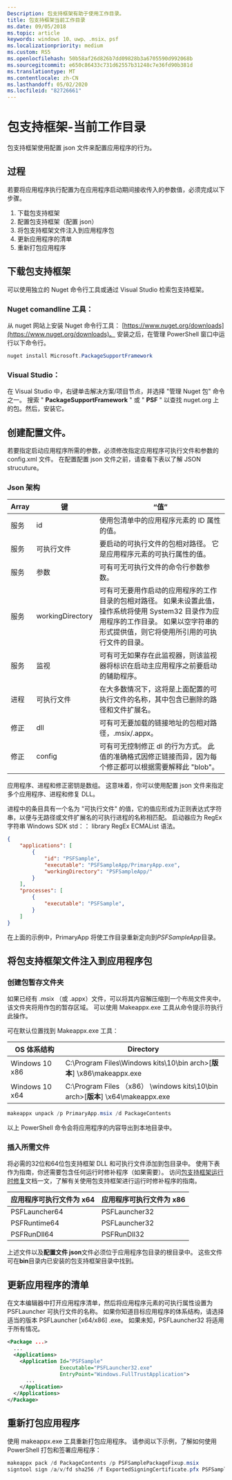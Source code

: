 ```yaml
---
Description: 包支持框架有助于使用工作目录。
title: 包支持框架当前工作目录
ms.date: 09/05/2018
ms.topic: article
keywords: windows 10、uwp、.msix、psf
ms.localizationpriority: medium
ms.custom: RS5
ms.openlocfilehash: 50b58af26d826b7dd09828b3a6705590d992068b
ms.sourcegitcommit: e650c86433c731d62557b31248c7e36fd90b381d
ms.translationtype: MT
ms.contentlocale: zh-CN
ms.lasthandoff: 05/02/2020
ms.locfileid: "82726661"
---
```

# <a name="package-support-framework---current-working-directory"></a>包支持框架-当前工作目录
包支持框架使用配置 json 文件来配置应用程序的行为。

## <a name="proceedure"></a>过程
若要将应用程序执行配置为在应用程序启动期间接收传入的参数值，必须完成以下步骤。 

1. 下载包支持框架
1. 配置包支持框架（配置 json）
1. 将包支持框架文件注入到应用程序包
1. 更新应用程序的清单
1. 重新打包应用程序

## <a name="download-the-package-support-framework"></a>下载包支持框架
可以使用独立的 Nuget 命令行工具或通过 Visual Studio 检索包支持框架。

### <a name="nuget-comandline-tool"></a>Nuget comandline 工具：
从 nuget 网站上安装 Nuget 命令行工具： [https://www.nuget.org/downloads](https://www.nuget.org/downloads)。 安装之后，在管理 PowerShell 窗口中运行以下命令行。

``` powershell
nuget install Microsoft.PackageSupportFramework
```

### <a name="visual-studio"></a>Visual Studio：
在 Visual Studio 中，右键单击解决方案/项目节点，并选择 "管理 Nuget 包" 命令之一。 搜索 " **PackageSupportFramework** " 或 " **PSF** " 以查找 nuget.org 上的包。然后，安装它。


## <a name="create-the-configjson-file"></a>创建配置文件。

若要指定启动应用程序所需的参数，必须修改指定应用程序可执行文件和参数的 config.xml 文件。 在配置配置 json 文件之前，请查看下表以了解 JSON strucuture。

### <a name="json-schema"></a>Json 架构

|Array          | 键               | “值”  |
|---------------|-------------------|--------|
| 服务  | id                | 使用包清单中的应用程序元素的 ID 属性的值。|
| 服务  | 可执行文件        | 要启动的可执行文件的包相对路径。 它是应用程序元素的可执行属性的值。 |
| 服务  | 参数         | 可有可无可执行文件的命令行参数参数。 |
| 服务  | workingDirectory  | 可有可无要用作启动的应用程序的工作目录的包相对路径。 如果未设置此值，操作系统将使用 System32 目录作为应用程序的工作目录。 如果以空字符串的形式提供值，则它将使用所引用的可执行文件的目录。 |
| 服务  | 监视           | 可有可无如果存在此监视器，则该监视器将标识在启动主应用程序之前要启动的辅助程序。 |
| 进程     | 可执行文件        | 在大多数情况下，这将是上面配置的可执行文件的名称，其中包含已删除的路径和文件扩展名。 |
| 修正        | dll               | 可有可无要加载的链接地址的包相对路径，.msix/.appx。 |
| 修正        | config            | 可有可无控制修正 dl 的行为方式。 此值的准确格式因修正链接而异，因为每个修正都可以根据需要解释此 "blob"。|

应用程序、进程和修正密钥是数组。 这意味着，你可以使用配置 json 文件来指定多个应用程序、进程和修复 DLL。

进程中的条目具有一个名为 "可执行文件" 的值，它的值应形成为正则表达式字符串，以便与无路径或文件扩展名的可执行进程的名称相匹配。 启动器应为 RegEx 字符串 Windows SDK std：： library RegEx ECMAList 语法。

``` json
{
    "applications": [
        {
            "id": "PSFSample",
            "executable": "PSFSampleApp/PrimaryApp.exe",
            "workingDirectory": "PSFSampleApp/"
        }
    ],
    "processes": [
        {
            "executable": "PSFSample",
        }
    ]
}
```

在上面的示例中，PrimaryApp 将使工作目录重新定向到*PSFSampleApp*目录。


## <a name="inject-the-package-support-framework-files-to-the-application-package"></a>将包支持框架文件注入到应用程序包

### <a name="create-the-package-staging-folder"></a>创建包暂存文件夹
如果已经有 .msix （或 .appx）文件，可以将其内容解压缩到一个布局文件夹中，该文件夹将用作包的暂存区域。 可以使用 Makeappx.exe 工具从命令提示符执行此操作。

可在默认位置找到 Makeappx.exe 工具：

| OS 体系结构 | Directory                                                   |
|-----------------|-------------------------------------------------------------|
| Windows 10 x86  | C:\Program Files\Windows kits\10\bin arch>\[**版本**] \x86\makeappx.exe       |
| Windows 10 x64  | C:\Program Files （x86） \windows kits\10\bin arch>\[**版本**] \x64\makeappx.exe |

```powershell
makeappx unpack /p PrimaryApp.msix /d PackageContents
```

以上 PowerShell 命令会将应用程序的内容导出到本地目录中。

### <a name="inject-required-files"></a>插入所需文件
将必需的32位和64位包支持框架 DLL 和可执行文件添加到包目录中。 使用下表作为指南，你还需要包含任何运行时修补程序（如果需要）。 访问[包支持框架运行时修复](https://docs.microsoft.com/windows/msix/psf/package-support-framework)文档一文，了解有关使用包支持框架进行运行时修补程序的指南。

| 应用程序可执行文件为 x64 | 应用程序可执行文件为 x86     |
|-------------------------------|-----------------------------------|
| PSFLauncher64             | PSFLauncher32                 |
| PSFRuntime64              | PSFLauncher32                 |
| PSFRunDll64               | PSFRunDll32                   |

上述文件以及**配置文件 json**文件必须位于应用程序包目录的根目录中。 这些文件可在**bin**目录内已安装的包支持框架目录中找到。


## <a name="update-the-applications-manifest"></a>更新应用程序的清单
在文本编辑器中打开应用程序清单，然后将应用程序元素的可执行属性设置为 PSFLauncher 可执行文件的名称。 如果你知道目标应用程序的体系结构，请选择适当的版本 PSFLauncher [x64/x86] .exe。 如果未知，PSFLauncher32 将适用于所有情况。

```xml
<Package ...>
  ...
  <Applications>
    <Application Id="PSFSample"
                 Executable="PSFLauncher32.exe"
                 EntryPoint="Windows.FullTrustApplication">
      ...
    </Application>
  </Applications>
</Package>
```


## <a name="re-package-the-application"></a>重新打包应用程序
使用 makeappx.exe 工具重新打包应用程序。 请参阅以下示例，了解如何使用 PowerShell 打包和签署应用程序：

``` powershell
makeappx pack /d PackageContents /p PSFSamplePackageFixup.msix
signtool sign /a/v/fd sha256 /f ExportedSigningCertificate.pfx PSFSamplePackageFixup.msix
```
